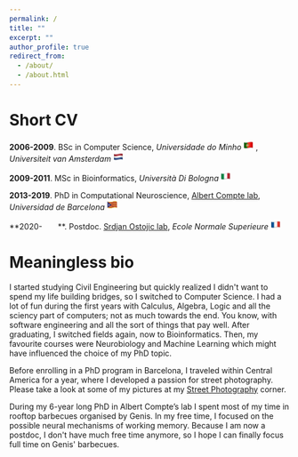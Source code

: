 ```yaml
---
permalink: /
title: ""
excerpt: ""
author_profile: true
redirect_from: 
  - /about/
  - /about.html
---
```

Short CV
======
**2006-2009**. BSc in Computer Science, *Universidade do Minho* <img src="../images/pt.png" width="18" height="18" /> , *Universiteit van Amsterdam* <img src="../images/nl.png" width="18" height="18" /> 

**2009-2011**. MSc in Bioinformatics, *Università Di Bologna* <img src="../images/it.png" width="18" height="18" /> 

**2013-2019**. PhD in Computational Neuroscience, [Albert Compte lab](https://braincircuitsbehavior.org/people), *Universidad de Barcelona* <img src="../images/ca.png" width="18" height="18" /> 

**2020-  **. Postdoc. [Srdjan Ostojic lab](https://lnc2.dec.ens.fr/en/member/655/srdjan-ostojic), *Ecole Normale Superieure* <img src="../images/fr.png" width="18" height="18" /> 

Meaningless bio
======

I started studying Civil Engineering but quickly realized I didn't want to spend my life building bridges, so I switched to Computer Science. I had a lot of fun during the first years with Calculus, Algebra, Logic and all the sciency part of computers; not as much towards the end. You know, with software engineering and all the sort of things that pay well. After graduating, I switched fields again, now to Bioinformatics. Then, my favourite courses were Neurobiology and Machine Learning which might have influenced the choice of my PhD topic.

Before enrolling in a PhD program in Barcelona, I traveled within Central America for a year, where I developed a passion for street photography. Please take a look at some of my pictures at my [Street Photography](https://fuji360.tumblr.com/archive) corner. 

During my 6-year long PhD in Albert Compte’s lab I spent most of my time in rooftop barbecues organised by Genis. In my free time, I focused on the possible neural mechanisms of working memory. Because I am now a postdoc, I don't have much free time anymore, so I hope I can finally focus full time on Genis' barbecues.

